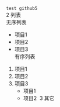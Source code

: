 ```test github5```  
2 列表  
无序列表  
* 项目1  
* 项目2  
* 项目3   
有序列表    
1. 项目1  
2. 项目2 
3. 项目3     
   * 项目1     
   * 项目2  
3 其它 
